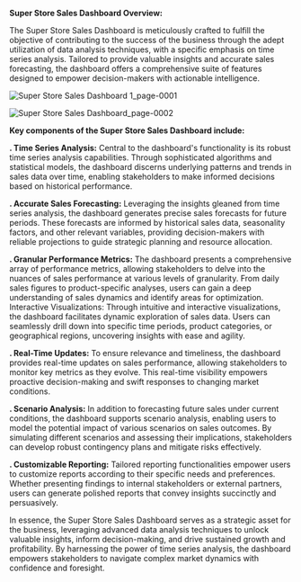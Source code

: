 **Super Store Sales Dashboard Overview:**

The Super Store Sales Dashboard is meticulously crafted to fulfill the objective of contributing to the success of the business through the adept utilization of data analysis techniques, with a
specific emphasis on time series analysis. Tailored to provide valuable insights and accurate sales forecasting, the dashboard offers a comprehensive suite of features designed to empower
decision-makers with actionable intelligence.



![Super Store Sales Dashboard 1_page-0001](https://github.com/PrithaM25/SUPER-STORE-SALES-DASHBOARD/assets/167307437/39290fc8-5322-4576-8fb6-dba5654348e8)


















![Super Store Sales Dashboard_page-0002](https://github.com/PrithaM25/SUPER-STORE-SALES-DASHBOARD/assets/167307437/5475390d-a9ce-4a6c-a885-93a2bbf82624)




























**Key components of the Super Store Sales Dashboard include:**

**. Time Series Analysis:** Central to the dashboard's functionality is its robust time series analysis capabilities. Through sophisticated algorithms and statistical models, the dashboard discerns 
underlying patterns and trends in sales data over time, enabling stakeholders to make informed decisions based on historical performance.

**. Accurate Sales Forecasting:** Leveraging the insights gleaned from time series analysis, the dashboard generates precise sales forecasts for future periods. These forecasts are informed by
historical sales data, seasonality factors, and other relevant variables, providing decision-makers with reliable projections to guide strategic planning and resource allocation.

**. Granular Performance Metrics:** The dashboard presents a comprehensive array of performance metrics, allowing stakeholders to delve into the nuances of sales performance at various levels of granularity. From daily sales figures to product-specific analyses, users can gain a deep understanding of sales dynamics and identify areas for optimization.
Interactive Visualizations: Through intuitive and interactive visualizations, the dashboard facilitates dynamic exploration of sales data. Users can seamlessly drill down into specific time periods, product categories, or geographical regions, uncovering insights with ease and agility.

**. Real-Time Updates:** To ensure relevance and timeliness, the dashboard provides real-time updates on sales performance, allowing stakeholders to monitor key metrics as they evolve. This real-time
visibility empowers proactive decision-making and swift responses to changing market conditions.

**. Scenario Analysis:** In addition to forecasting future sales under current conditions, the dashboard supports scenario analysis, enabling users to model the potential impact of various scenarios 
on sales outcomes. By simulating different scenarios and assessing their implications, stakeholders can develop robust contingency plans and mitigate risks effectively.

**. Customizable Reporting:** Tailored reporting functionalities empower users to customize reports according to their specific needs and preferences. Whether presenting findings to internal
stakeholders or external partners, users can generate polished reports that convey insights succinctly and persuasively.

In essence, the Super Store Sales Dashboard serves as a strategic asset for the business, leveraging advanced data analysis techniques to unlock valuable insights, inform decision-making,
and drive sustained growth and profitability. By harnessing the power of time series analysis, the dashboard empowers stakeholders to navigate complex market dynamics with confidence
and foresight.





